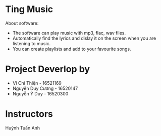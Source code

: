 # Ting Music
About software:
+ The software can play music with  mp3, flac, wav files.
+ Automatically find the lyrics and dislay it on the screen when you are listening to music.
+ You can create playlists and add to your favourite songs.
# Project Deverlop by
- Vi Chí Thiện - 16521169
- Nguyễn Duy Cương - 16520147
- Nguyễn Ý Duy - 16520300
# Instructors
Huỳnh Tuấn Anh

